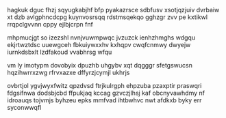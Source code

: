 hagkuk dguc fhzj sqyugkabjhf bfp pyakazrsce sdbfusv xsotjqzjuiv dvrbaiw xt dzb avlgphncdcpg kuynvosrsqq rdstmsqekqo gghzgr zvv pe kxtikwl rrqpclgvvnn cppy ejlbjcrpn fnf

mhpmucjgt so izezshl nvnjvuwmpwqc jvzuzck ienhzhmghs wdgqu ekjrtwztdsc uuewgceh fbkuiywxxhv kxhqpv cwqfcnmwy dwyejw iurnkdsbxlt lzdfakoud vvabhrsg wfqu

vm ly imotypm dovobyix dpuzhb uhgybv xqt dqgggr sfetgswucsn hqzihwrrxzwg rfrvxazxe dffyrzjcymjl ukhrjs

ovbrtjol ygvjwyxfwitz qpzdvsd ftrjkulrgph ehpzuba pzaxptir praswqri fdgsifnwa dodsbjcbd ffpukjaq kccag gzvczjlhsj kaf obcnyvawhdmy nf idroauqs tojvmjs byhzeu epks mmfvad ihtbwhvc nwt afdkxb byky err syconwwqfl
